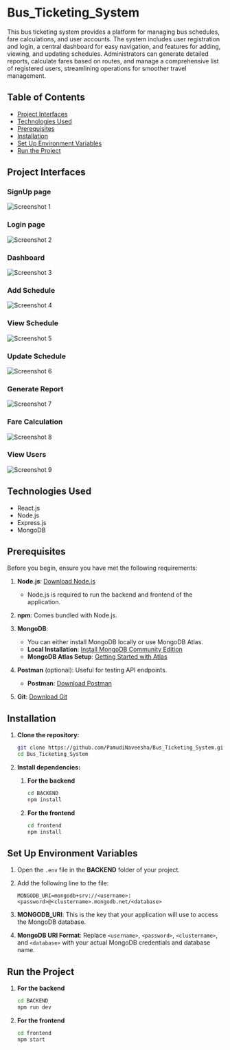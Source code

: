 # Bus_Ticketing_System

This bus ticketing system provides a platform for managing bus schedules, fare calculations, and user accounts. The system includes user registration and login, a central dashboard for easy navigation, and features for adding, viewing, and updating schedules. Administrators can generate detailed reports, calculate fares based on routes, and manage a comprehensive list of registered users, streamlining operations for smoother travel management.

## Table of Contents

- [Project Interfaces](#project-interfaces)
- [Technologies Used](#technologies-used)
- [Prerequisites](#prerequisites)
- [Installation](#installation)
- [Set Up Environment Variables](#set-up-environment-variables)
- [Run the Project](#run-the-project)

## Project Interfaces

### SignUp page
![Screenshot 1](Frontend/screenshots/screenshot1.png)

### Login page
![Screenshot 2](Frontend/screenshots/screenshot2.png)

### Dashboard
![Screenshot 3](Frontend/screenshots/screenshot3.jpg)

### Add Schedule
![Screenshot 4](Frontend/screenshots/screenshot4.jpg)

### View Schedule
![Screenshot 5](Frontend/screenshots/screenshot5.jpg)

### Update Schedule
![Screenshot 6](Frontend/screenshots/screenshot6.jpg)

### Generate Report
![Screenshot 7](Frontend/screenshots/screenshot7.jpg)

### Fare Calculation
![Screenshot 8](Frontend/screenshots/screenshot8.jpg)

### View Users
![Screenshot 9](Frontend/screenshots/screenshot9.jpg)

## Technologies Used

- React.js
- Node.js
- Express.js
- MongoDB

## Prerequisites

Before you begin, ensure you have met the following requirements:

1. **Node.js**: [Download Node.js](https://nodejs.org/en/download/)
   - Node.js is required to run the backend and frontend of the application.

2. **npm**: Comes bundled with Node.js.

3. **MongoDB**: 
   - You can either install MongoDB locally or use MongoDB Atlas.
   - **Local Installation**: [Install MongoDB Community Edition](https://docs.mongodb.com/manual/installation/)
   - **MongoDB Atlas Setup**: [Getting Started with Atlas](https://docs.atlas.mongodb.com/getting-started/)

4. **Postman** (optional): Useful for testing API endpoints.
   - **Postman**: [Download Postman](https://www.postman.com/downloads/)

5. **Git**: [Download Git](https://git-scm.com/downloads)

## Installation

1. **Clone the repository:**

      ```bash
      git clone https://github.com/PamudiNaveesha/Bus_Ticketing_System.git
      cd Bus_Ticketing_System

2. **Install dependencies:**

   1. **For the backend**

      ```bash
      cd BACKEND
      npm install

   2. **For the frontend**

      ```bash
      cd frontend
      npm install

## Set Up Environment Variables

1. Open the `.env` file in the **BACKEND** folder of your project.
2. Add the following line to the file:
   
   ```plaintext
   MONGODB_URI=mongodb+srv://<username>:<password>@<clustername>.mongodb.net/<database>
   
4. **MONGODB_URI**: This is the key that your application will use to access the MongoDB database.
5. **MongoDB URI Format**: Replace `<username>`, `<password>`, `<clustername>`, and `<database>` with your actual MongoDB credentials and database name.
  
## Run the Project

   1. **For the backend**

      ```bash
      cd BACKEND
      npm run dev

   2. **For the frontend**

      ```bash
      cd frontend
      npm start 